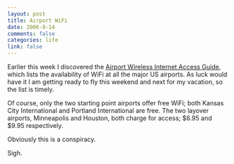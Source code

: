 ```yaml
--- 
layout: post
title: Airport WiFi
date: 2006-9-14
comments: false
categories: life
link: false
---
```

Earlier this week I discovered the <a href="http://www.travelpost.com/airport-wireless-internet.aspx" title="Airport Wireless Internet Access Guide">Airport Wireless Internet Access Guide</a>, which lists the availability of WiFi at all the major US airports. As luck would have it I am getting ready to fly this weekend and next for my vacation, so the list is timely.

Of course, only the two starting point airports offer free WiFi; both Kansas City International and Portland International are free. The two layover airports, Minneapolis and Houston, both charge for access; $6.95 and $9.95 respectively.

Obviously this is a conspiracy.

Sigh.
